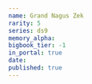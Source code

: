 ```yaml
---
name: Grand Nagus Zek
rarity: 5
series: ds9
memory_alpha:
bigbook_tier: -1
in_portal: true
date:
published: true
---
```



